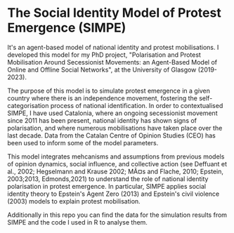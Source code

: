 # The Social Identity Model of Protest Emergence (SIMPE)

It's an agent-based model of national identity and protest mobilisations. I developed this model for my PhD project, "Polarisation and Protest Mobilisation Around Secessionist Movements: an Agent-Based Model of Online and Offline Social Networks", at the University of Glasgow (2019-2023).

The purpose of this model is to simulate protest emergence in a given country where there is an independence movement, fostering the self-categorisation process of national identification. In order to contextualised SIMPE, I have used Catalonia, where an ongoing secessionist movement since 2011 has been present, national identity has shown signs of polarisation, and where numerous mobilisations have taken place over the last decade. Data from the Catalan Centre of Opinion Studies (CEO) has been used to inform some of the model parameters.

This model integrates mehcanisms and assumptions from previous models of opinion dynamics, social influence, and collective action (see Deffuant et al., 2002; Hegselmann and Krause 2002; MÃ¤s and Flache, 2010; Epstein, 2003;2013, Edmonds,2021) to understand the role of national identity polarisation in protest emergence. In particular, SIMPE applies social identity theory to Epstein's Agent Zero (2013) and Epstein's civil violence (2003) models to explain protest mobilisation.

Additionally in this repo you can find the data for the simulation results from SIMPE and the code I used in R to analyse them. 
